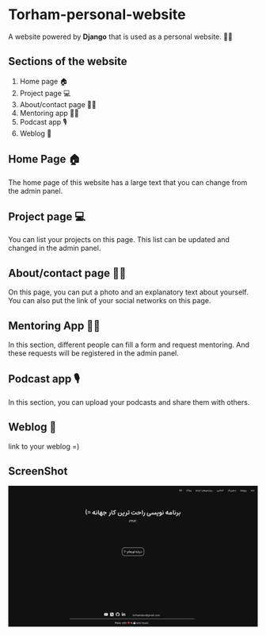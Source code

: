 # Torham-personal-website
A website powered by **Django** that is used as a personal website. 🐍🍃

## Sections of the website
1. Home page 🏠
2. Project page 💻
3. About/contact page 👨‍💻
4. Mentoring app 👨‍🏫
5. Podcast app 🎙
6. Weblog 🌈


## Home Page 🏠
The home page of this website has a large text that you can change from the admin panel.

## Project page 💻
You can list your projects on this page. This list can be updated and changed in the admin panel.

## About/contact page 👨‍💻
On this page, you can put a photo and an explanatory text about yourself. You can also put the link of your social networks on this page.

## Mentoring App 👨‍🏫
In this section, different people can fill a form and request mentoring. And these requests will be registered in the admin panel.

## Podcast app 🎙
In this section, you can upload your podcasts and share them with others.

## Weblog 🌈
link to your weblog =)


## ScreenShot
![home page](./readme_files/index_image.png)